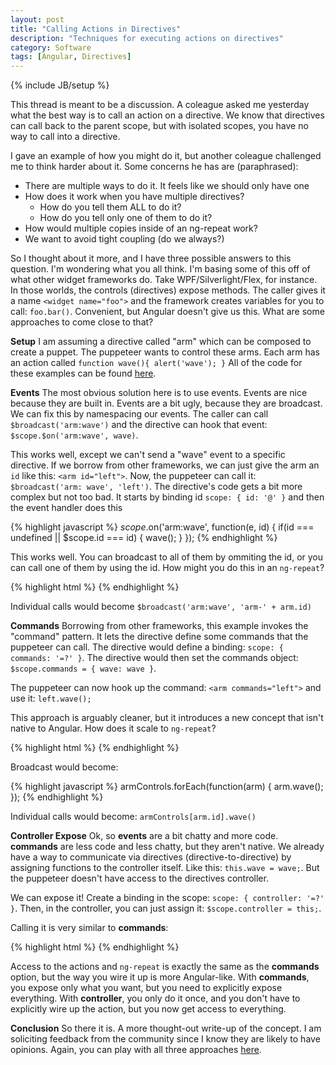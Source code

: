 ```yaml
---
layout: post
title: "Calling Actions in Directives"
description: "Techniques for executing actions on directives"
category: Software
tags: [Angular, Directives]
---
```

{% include JB/setup %}

This thread is meant to be a discussion.  A coleague asked me yesterday what the best way is to call an action on a directive.  We know that directives can call back to the parent scope, but with isolated scopes, you have no way to call into a directive.

I gave an example of how you might do it, but another coleague challenged me to think harder about it.  Some concerns he has are (paraphrased):
  * There are multiple ways to do it.  It feels like we should only have one
  * How does it work when you have multiple directives?
    - How do you tell them ALL to do it?
    - How do you tell only one of them to do it?
  * How would multiple copies inside of an ng-repeat work?
  * We want to avoid tight coupling (do we always?)

So I thought about it more, and I have three possible answers to this question.  I'm wondering what you all think.  I'm basing some of this off of what other widget frameworks do.  Take WPF/Silverlight/Flex, for instance.  In those worlds, the controls (directives) expose methods.  The caller gives it a name `<widget name="foo">` and the framework creates variables for you to call: `foo.bar()`.  Convenient, but Angular doesn't give us this.  What are some approaches to come close to that?

**Setup**
I am assuming a directive called "arm" which can be composed to create a puppet.  The puppeteer wants to control these arms.  Each arm has an action called `function wave(){ alert('wave'); }`  All of the code for these examples can be found [here](http://codepen.io/BrianGenisio/pen/ituKv).

**Events**
The most obvious solution here is to use events.  Events are nice because they are built in.  Events are a bit ugly, because they are broadcast.  We can fix this by namespacing our events.  The caller can call `$broadcast('arm:wave')` and the directive can hook that event: `$scope.$on('arm:wave', wave)`.

This works well, except we can't send a "wave" event to a specific directive.  If we borrow from other frameworks, we can just give the arm an `id` like this: `<arm id="left">`.  Now, the puppeteer can call it: `$broadcast('arm: wave', 'left')`.  The directive's code gets a bit more complex but not too bad.  It starts by binding id `scope: { id: '@' }` and then the event handler does this

{% highlight javascript %}
$scope.$on('arm:wave', function(e, id) {
    if(id === undefined || $scope.id === id) {
        wave();
    }
});
{% endhighlight %}

This works well.  You can broadcast to all of them by ommiting the id, or you can call one of them by using the id.  How might you do this in an `ng-repeat`?

{% highlight html %}
<arm ng-repeat="arm in arms" id="arm-{{ '{{arm.id' }}}}">
{% endhighlight %}

Individual calls would become `$broadcast('arm:wave', 'arm-' + arm.id)`

**Commands**
Borrowing from other frameworks, this example invokes the "command" pattern.  It lets the directive define some commands that the puppeteer can call.  The directive would define a binding: `scope: { commands: '=?' }`.  The directive would then set the commands object: `$scope.commands = { wave: wave }`.  

The puppeteer can now hook up the command: `<arm commands="left">` and use it: `left.wave();`

This approach is arguably cleaner, but it introduces a new concept that isn't native to Angular.  How does it scale to `ng-repeat`?

{% highlight html %}
<arm ng-repeat="arm in arms" commands="armControls[arm.i]">
{% endhighlight %}

Broadcast would become: 

{% highlight javascript %}
armControls.forEach(function(arm) { arm.wave(); });
{% endhighlight %}

Individual calls would become: `armControls[arm.id].wave()`

**Controller Expose**
Ok, so **events** are a bit chatty and more code.  **commands** are less code and less chatty, but they aren't native.  We already have a way to communicate via directives (directive-to-directive) by assigning functions to the controller itself.  Like this: `this.wave = wave;`.  But the puppeteer doesn't have access to the directives controller.  

We can expose it!  Create a binding in the scope: `scope: { controller: '=?' }`.  Then, in the controller, you can just assign it: `$scope.controller = this;`.

Calling it is very similar to **commands**:

{% highlight html %}
<arm controller="left">
{% endhighlight %}

Access to the actions and `ng-repeat` is exactly the same as the **commands** option, but the way you wire it up is more Angular-like.  With **commands**, you expose only what you want, but you need to explicitly expose everything.  With **controller**, you only do it once, and you don't have to explicitly wire up the action, but you now get access to everything.  

**Conclusion**
So there it is.  A more thought-out write-up of the concept.  I am soliciting feedback from the community since I know they are likely to have opinions.  Again, you can play with all three approaches [here](http://codepen.io/BrianGenisio/pen/ituKv).
